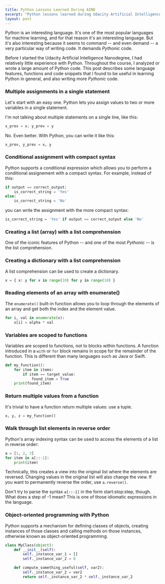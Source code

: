 ```yaml
---
title: Python Lessons Learned During AIND
excerpt: "Python lessons learned during Udacity Artificial Intelligence Nanodegree."
layout: post
---
```


Python is an interesting language. It's one of the most popular languages for machine learning, and for that reason it's an interesting language. But it's also interesting because it seems to command -- and even demand -- a very particular way of writing code. It demands _Pythonic_ code.

Before I started the Udacity Artificial Intelligence Nanodegree, I had relatively little experience with Python. Throughout the course, I analyzed or wrote a large amount of Python code. This post describes some language features, functions and code snippets that I found to be  useful in learning Python in general, and also writing more _Pythonic_ code.

### Multiple assignments in a single statement

Let's start with an easy one. Python lets you assign values to two or more variables in a single statement.

I'm not talking about multiple statements on a single line, like this:

```python
x_prev = x; y_prev = y
```

No. Even better. With Python, you can write it like this:

```python
x_prev, y_prev = x, y
```

### Conditional assignment with compact syntax

Python supports a conditional expression which allows you to perform a conditional assignement with a compact syntax. For example, instead of this:

```python
if output == correct_output:
	is_correct_string = 'Yes' 
else:
	is_correct_string = 'No'
```

you can write the assignment with the more compact syntax:

```python
is_correct_string = 'Yes' if output == correct_output else 'No'
```

### Creating a list (array) with a list comprehension

One of the iconic features of Python -- and one of the most _Pythonic_ -- is the list comprehension.

### Creating a dictionary with a list comprehension

A list comprehension can be used to create a dictionary.

```python
x = { x: y for x in range(10) for y in range(10) }
```

### Reading elements of an array with enumerate()

The `enumerate()` built-in function allows you to loop through the elements of an array and get both the index and the element value.

```python
for i, val in enumerate(x):
	x[i] = alpha * val
```

### Variables are scoped to functions

Variables are scoped to functions, not to blocks within functions. A function introduced in a `with` or `for` block remains in scope for the remainder of the function. This is different than many languages such as Java or Swift.

```python
def my_function():
	for item in items:
		if item == target_value:
			found_item = True
	print(found_item)
```

### Return multiple values from a function

It's trivial to have a function return multiple values: use a tuple.

```python
x, y, z = my_function()
```

### Walk through list elements in reverse order

Python's array indexing syntax can be used to access the elements of a list in reverse order:

```python
a = [1, 2, 3]
for item in a[::-1]:
	print(item)
```

Technically, this creates a view into the original list where the elements are reversed. Changing values in the original list will also change the view. If you want to permanently reverse the order, use `a.reverse()`.

Don't try to parse the syntax `a[::-1]` in the form start:stop:step, though. What does a step of -1 mean? This is one of those idiomatic expressions in the language.

### Object-oriented programming with Python

Python supports a mechanism for defining classes of objects, creating instances of those classes and calling methods on those instances, otherwise known as object-oriented programming.

```python
class MyClass(object):
	def __init__(self):
		self._instance_var_1 = []
		self._instance_var_2 = 0

	def compute_something_useful(self, var2):
		self._instance_var_2 = var2
		return self._instance_var_2 * self._instance_var_2
```
